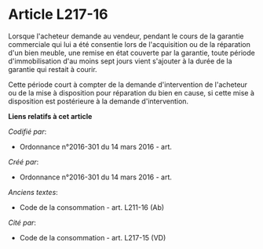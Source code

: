 # Article L217-16

Lorsque l'acheteur demande au vendeur, pendant le cours de la garantie commerciale qui lui a été consentie lors de
l'acquisition ou de la réparation d'un bien meuble, une remise en état couverte par la garantie, toute période
d'immobilisation d'au moins sept jours vient s'ajouter à la durée de la garantie qui restait à courir.

Cette période court à compter de la demande d'intervention de l'acheteur ou de la mise à disposition pour réparation du bien
en cause, si cette mise à disposition est postérieure à la demande d'intervention.

**Liens relatifs à cet article**

_Codifié par_:

  - Ordonnance n°2016-301 du 14 mars 2016 - art.

_Créé par_:

  - Ordonnance n°2016-301 du 14 mars 2016 - art.

_Anciens textes_:

  - Code de la consommation - art. L211-16 (Ab)

_Cité par_:

  - Code de la consommation - art. L217-15 (VD)
